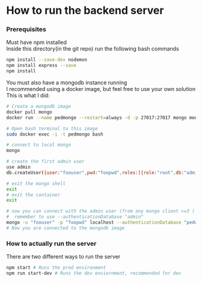 # How to run the backend server
### Prerequisites
Must have npm installed  
Inside this directory(in the git repo) run the following bash commands  
```bash
npm install --save-dev nodemon
npm install express --save
npm install
```
You must also have a mongodb instance running  
I recommended using a docker image, but feel free to use your own solution  
This is what I did:
```bash
# Create a mongodb image
docker pull mongo
docker run --name pedmongo --restart=always -d -p 27017:27017 mongo mongod --auth

# Open bash terminal to this image
sudo docker exec -i -t pedmongo bash

# connect to local mongo
mongo

# create the first admin user
use admin
db.createUser({user:"foouser",pwd:"foopwd",roles:[{role:"root",db:"admin"},{role:"root",db:"pedway"}]})

# exit the mongo shell
exit
# exit the container
exit

# now you can connect with the admin user (from any mongo client >=3 )
#  remember to use --authenticationDatabase "admin"
mongo -u "foouser" -p "foopwd" localhost --authenticationDatabase "pedway"
# Now you are connected to the mongodb image
```
### How to actually run the server
There are two different ways to run the server
```bash
npm start # Runs the prod environment
npm run start-dev # Runs the dev enviornment, recommended for dev
```
